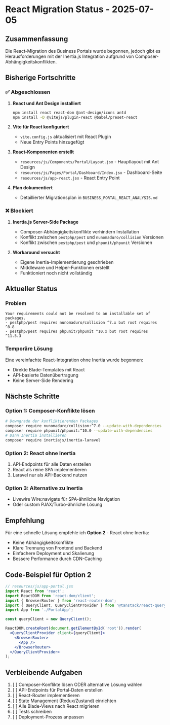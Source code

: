 # React Migration Status - 2025-07-05

## Zusammenfassung

Die React-Migration des Business Portals wurde begonnen, jedoch gibt es Herausforderungen mit der Inertia.js Integration aufgrund von Composer-Abhängigkeitskonflikten.

## Bisherige Fortschritte

### ✅ Abgeschlossen

1. **React und Ant Design installiert**
   ```bash
   npm install react react-dom @ant-design/icons antd
   npm install -D @vitejs/plugin-react @babel/preset-react
   ```

2. **Vite für React konfiguriert**
   - `vite.config.js` aktualisiert mit React Plugin
   - Neue Entry Points hinzugefügt

3. **React-Komponenten erstellt**
   - `resources/js/Components/Portal/Layout.jsx` - Hauptlayout mit Ant Design
   - `resources/js/Pages/Portal/Dashboard/Index.jsx` - Dashboard-Seite
   - `resources/js/app-react.jsx` - React Entry Point

4. **Plan dokumentiert**
   - Detaillierter Migrationsplan in `BUSINESS_PORTAL_REACT_ANALYSIS.md`

### ❌ Blockiert

1. **Inertia.js Server-Side Package**
   - Composer-Abhängigkeitskonflikte verhindern Installation
   - Konflikt zwischen `pestphp/pest` und `nunomaduro/collision` Versionen
   - Konflikt zwischen `pestphp/pest` und `phpunit/phpunit` Versionen

2. **Workaround versucht**
   - Eigene Inertia-Implementierung geschrieben
   - Middleware und Helper-Funktionen erstellt
   - Funktioniert noch nicht vollständig

## Aktueller Status

### Problem
```
Your requirements could not be resolved to an installable set of packages.
- pestphp/pest requires nunomaduro/collision ^7.x but root requires ^8.8
- pestphp/pest requires phpunit/phpunit ^10.x but root requires ^11.5.3
```

### Temporäre Lösung
Eine vereinfachte React-Integration ohne Inertia wurde begonnen:
- Direkte Blade-Templates mit React
- API-basierte Datenübertragung
- Keine Server-Side Rendering

## Nächste Schritte

### Option 1: Composer-Konflikte lösen
```bash
# Downgrade der konfliktierenden Packages
composer require nunomaduro/collision:^7.0 --update-with-dependencies
composer require phpunit/phpunit:^10.0 --update-with-dependencies
# Dann Inertia installieren
composer require inertiajs/inertia-laravel
```

### Option 2: React ohne Inertia
1. API-Endpoints für alle Daten erstellen
2. React als reine SPA implementieren
3. Laravel nur als API-Backend nutzen

### Option 3: Alternative zu Inertia
- Livewire Wire:navigate für SPA-ähnliche Navigation
- Oder custom PJAX/Turbo-ähnliche Lösung

## Empfehlung

Für eine schnelle Lösung empfehle ich **Option 2** - React ohne Inertia:
- Keine Abhängigkeitskonflikte
- Klare Trennung von Frontend und Backend
- Einfachere Deployment und Skalierung
- Bessere Performance durch CDN-Caching

## Code-Beispiel für Option 2

```jsx
// resources/js/app-portal.jsx
import React from 'react';
import ReactDOM from 'react-dom/client';
import { BrowserRouter } from 'react-router-dom';
import { QueryClient, QueryClientProvider } from '@tanstack/react-query';
import App from './PortalApp';

const queryClient = new QueryClient();

ReactDOM.createRoot(document.getElementById('root')).render(
  <QueryClientProvider client={queryClient}>
    <BrowserRouter>
      <App />
    </BrowserRouter>
  </QueryClientProvider>
);
```

## Verbleibende Aufgaben

1. [ ] Composer-Konflikte lösen ODER alternative Lösung wählen
2. [ ] API-Endpoints für Portal-Daten erstellen
3. [ ] React-Router implementieren
4. [ ] State Management (Redux/Zustand) einrichten
5. [ ] Alle Blade-Views nach React migrieren
6. [ ] Tests schreiben
7. [ ] Deployment-Prozess anpassen